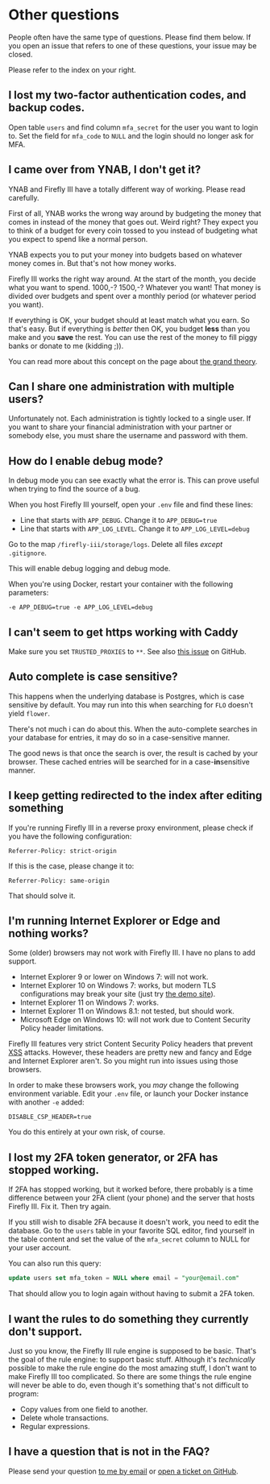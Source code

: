 # Other questions

People often have the same type of questions. Please find them below. If you open an issue that refers to one of these questions, your issue may be closed.

Please refer to the index on your right.

## I lost my two-factor authentication codes, and backup codes.

Open table `users` and find column `mfa_secret` for the user you want to login to. Set the field for `mfa_code` to `NULL` and the login should no longer ask for MFA.

## I came over from YNAB, I don't get it?

YNAB and Firefly III have a totally different way of working. Please read carefully.

First of all, YNAB works the wrong way around by budgeting the money that comes in instead of the money that goes out. Weird right? They expect you to think of a budget for every coin tossed to you instead of budgeting what you expect to spend like a normal person.

YNAB expects you to put your money into budgets based on whatever money comes in. But that's not how money works.

Firefly III works the right way around. At the start of the month, you decide what you want to spend. 1000,-? 1500,-? Whatever you want! That money is divided over budgets and spent over a monthly period (or whatever period you want).

If everything is OK, your budget should at least match what you earn. So that's easy. But if everything is _better_ then OK, you budget **less** than you make and you **save** the rest. You can use the rest of the money to fill piggy banks or donate to me (kidding ;)).

You can read more about this concept on the page about [the grand theory](https://docs.firefly-iii.org/about-firefly-iii/grand-theory).

## Can I share one administration with multiple users?

Unfortunately not. Each administration is tightly locked to a single user. If you want to share your financial administration with your partner or somebody else, you must share the username and password with them.

## How do I enable debug mode?

In debug mode you can see exactly what the error is. This can prove useful when trying to find the source of a bug.

When you host Firefly III yourself, open your `.env` file and find these lines:

* Line that starts with `APP_DEBUG`. Change it to `APP_DEBUG=true`
* Line that starts with `APP_LOG_LEVEL`. Change it to `APP_LOG_LEVEL=debug`

Go to the map `/firefly-iii/storage/logs`. Delete all files _except_ `.gitignore`.

This will enable debug logging and debug mode.

When you're using Docker, restart your container with the following parameters:

```text
-e APP_DEBUG=true -e APP_LOG_LEVEL=debug
```

## I can't seem to get https working with Caddy

Make sure you set `TRUSTED_PROXIES` to `**`. See also [this issue](https://github.com/firefly-iii/firefly-iii/issues/1632) on GitHub.

## Auto complete is case sensitive?

This happens when the underlying database is Postgres, which is case sensitive by default. You may run into this when searching for `FLO` doesn't yield `flower`.

There's not much i can do about this. When the auto-complete searches in your database for entries, it may do so in a case-sensitive manner.

The good news is that once the search is over, the result is cached by your browser. These cached entries will be searched for in a case-**in**sensitive manner.

## I keep getting redirected to the index after editing something

If you're running Firefly III in a reverse proxy environment, please check if you have the following configuration:

```text
Referrer-Policy: strict-origin
```

If this is the case, please change it to:

```text
Referrer-Policy: same-origin
```

That should solve it.

## I'm running Internet Explorer or Edge and nothing works?

Some (older) browsers may not work with Firefly III. I have no plans to add support.

* Internet Explorer 9 or lower on Windows 7: will not work.
* Internet Explorer 10 on Windows 7: works, but modern TLS configurations may break your site (just try [the demo site](https://demo.firefly-iii.org/)).
* Internet Explorer 11 on Windows 7: works.
* Internet Explorer 11 on Windows 8.1: not tested, but should work.
* Microsoft Edge on Windows 10: will not work due to Content Security Policy header limitations.

Firefly III features very strict Content Security Policy headers that prevent [XSS](https://en.wikipedia.org/wiki/Cross-site_scripting) attacks. However, these headers are pretty new and fancy and Edge and Internet Explorer aren't. So you might run into issues using those browsers.

In order to make these browsers work, you _may_ change the following environment variable. Edit your `.env` file, or launch your Docker instance with another `-e` added:

`DISABLE_CSP_HEADER=true`

You do this entirely at your own risk, of course.

## I lost my 2FA token generator, or 2FA has stopped working.

If 2FA has stopped working, but it worked before, there probably is a time difference between your 2FA client (your phone) and the server that hosts Firefly III. Fix it. Then try again.

If you still wish to disable 2FA because it doesn't work, you need to edit the database. Go to the `users` table in your favorite SQL editor, find yourself in the table content and set the value of the `mfa_secret` column to NULL for your user account.

You can also run this query:

```sql
update users set mfa_token = NULL where email = "your@email.com"
```

That should allow you to login again without having to submit a 2FA token.

## I want the rules to do something they currently don't support.

Just so you know, the Firefly III rule engine is supposed to be basic. That's the goal of the rule engine: to support basic stuff. Although it's _technically_ possible to make the rule engine do the most amazing stuff, I don't want to make Firefly III too complicated. So there are some things the rule engine will never be able to do, even though it's something that's not difficult to program:

* Copy values from one field to another.
* Delete whole transactions.
* Regular expressions.

## I have a question that is not in the FAQ?

Please send your question [to me by email](mailto:james@firefly-iii.org) or [open a ticket on GitHub](https://github.com/firefly-iii/firefly-iii/issues).

